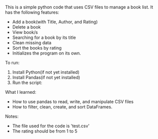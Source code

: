 This is a simple python code that uses CSV files to manage a book list. 
It has the following features:
- Add a book(with Title, Author, and Rating)
- Delete a book
- View book/s
- Searching for a book by its title
- Clean missing data
- Sort the books by rating
- Initializes the program on its own.

To run:
1. Install Python(if not yet installed)
2. Install Pandas(if not yet installed)
3. Run the script:

What I learned:
- How to use pandas to read, write, and manipulate CSV files
- How to filter, clean, create, and sort DataFrames.

Notes:
- The file used for the code is 'test.csv'
- The rating should be from 1 to 5
